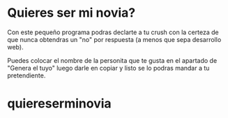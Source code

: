 # Quieres ser mi novia?
Con este pequeño programa podras declarte a tu crush con la certeza de que nunca obtendras un "no" por respuesta (a menos que sepa desarrollo web).

Puedes colocar el nombre de la personita que te gusta en el apartado de "Genera el tuyo" luego darle en copiar y listo se lo podras mandar a tu pretendiente.
# quiereserminovia
